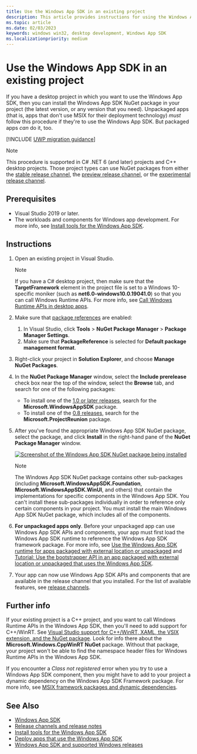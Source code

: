 ```yaml
---
title: Use the Windows App SDK in an existing project
description: This article provides instructions for using the Windows App SDK in an existing project.
ms.topic: article
ms.date: 02/03/2023
keywords: windows win32, desktop development, Windows App SDK
ms.localizationpriority: medium
---
```


# Use the Windows App SDK in an existing project

If you have a desktop project in which you want to use the Windows App SDK, then you can install the Windows App SDK NuGet package in your project (the latest version, or any version that you need). Unpackaged apps (that is, apps that don't use MSIX for their deployment technology) *must* follow this procedure if they're to use the Windows App SDK. But packaged apps *can* do it, too.

[!INCLUDE [UWP migration guidance](./includes/uwp-app-sdk-migration-pointer.md)]

> [!NOTE]
> This procedure is supported in C# .NET 6 (and later) projects and C++ desktop projects. Those project types can use NuGet packages from either the [stable release channel](stable-channel.md), the [preview release channel](preview-channel.md), or the [experimental release channel](experimental-channel.md).

## Prerequisites

* Visual Studio 2019 or later.
* The workloads and components for Windows app development. For more info, see [Install tools for the Windows App SDK](set-up-your-development-environment.md).

## Instructions

1. Open an existing project in Visual Studio.

    > [!NOTE]
    > If you have a C# desktop project, then make sure that the **TargetFramework** element in the project file is set to a Windows 10-specific moniker (such as **net6.0-windows10.0.19041.0**) so that you can call Windows Runtime APIs. For more info, see [Call Windows Runtime APIs in desktop apps](../../apps/desktop/modernize/desktop-to-uwp-enhance.md#net-6-and-later-use-the-target-framework-moniker-option).

2. Make sure that [package references](/nuget/consume-packages/package-references-in-project-files) are enabled:

    1. In Visual Studio, click **Tools** > **NuGet Package Manager** > **Package Manager Settings**.
    2. Make sure that **PackageReference** is selected for **Default package management format**.

3. Right-click your project in **Solution Explorer**, and choose **Manage NuGet Packages**.

4. In the **NuGet Package Manager** window, select the **Include prerelease** check box near the top of the window, select the **Browse** tab, and search for one of the following packages:

    - To install one of the [1.0 or later releases](downloads.md), search for the **Microsoft.WindowsAppSDK** package.
    - To install one of the [0.8 releases](downloads.md), search for the **Microsoft.ProjectReunion** package.

5. After you've found the appropriate Windows App SDK NuGet package, select the package, and click **Install** in the right-hand pane of the **NuGet Package Manager** window.

    [![Screenshot of the Windows App SDK NuGet package being installed](images/reunion-nuget-install.png) ](images/reunion-nuget-install.png#lightbox)

    > [!NOTE]
    > The Windows App SDK NuGet package contains other sub-packages (including **Microsoft.WindowsAppSDK.Foundation**, **Microsoft.WindowsAppSDK.WinUI**, and others) that contain the implementations for specific components in the Windows App SDK. You can't install these sub-packages individually in order to reference only certain components in your project. You must install the main Windows App SDK NuGet package, which includes all of the components.

6. **For unpackaged apps only**. Before your unpackaged app can use Windows App SDK APIs and components, your app must first load the Windows App SDK runtime to reference the Windows App SDK framework package. For more info, see [Use the Windows App SDK runtime for apps packaged with external location or unpackaged](use-windows-app-sdk-run-time.md) and [Tutorial: Use the bootstrapper API in an app packaged with external location or unpackaged that uses the Windows App SDK](tutorial-unpackaged-deployment.md).

7. Your app can now use Windows App SDK APIs and components that are available in the release channel that you installed. For the list of available features, see [release channels](release-channels.md).

## Further info

If your existing project is a C++ project, and you want to call Windows Runtime APIs in the Windows App SDK, then you'll need to add support for C++/WinRT. See [Visual Studio support for C++/WinRT, XAML, the VSIX extension, and the NuGet package](/windows/uwp/cpp-and-winrt-apis/intro-to-using-cpp-with-winrt#visual-studio-support-for-cwinrt-xaml-the-vsix-extension-and-the-nuget-package). Look for info there about the **Microsoft.Windows.CppWinRT NuGet** package. Without that package, your project won't be able to find the namespace header files for Windows Runtime APIs in the Windows App SDK.

If you encounter a *Class not registered* error when you try to use a Windows App SDK component, then you might have to add to your project a dynamic dependency on the Windows App SDK Framework package. For more info, see [MSIX framework packages and dynamic dependencies](../desktop/modernize/framework-packages/framework-packages-overview.md).

## See Also

- [Windows App SDK](index.md)
- [Release channels and release notes](release-channels.md)
- [Install tools for the Windows App SDK](set-up-your-development-environment.md)
- [Deploy apps that use the Windows App SDK](../package-and-deploy/index.md#use-the-windows-app-sdk)
- [Windows App SDK and supported Windows releases](support.md)
